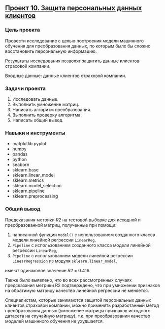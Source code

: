 ## [Проект 10. Защита персональных данных клиентов](10-protection-of-personal-data-of-clients--linear-algebra.ipynb)


### Цель проекта

Провести исследование с целью построения модели машинного обучения для преобразования данных, по которым было бы сложно восстановить персональную информацию.

Результаты исследования позволят защитить данные клиентов страховой компании.

Входные данные: данные клиентов страховой компании.


### Задачи проекта

1. Исследовать данные.
2. Выполнить умножение матриц.
3. Написать алгоритм преобразования.
4. Выполнить проверку алгоритма.
5. Написать общий вывод.


### Навыки и инструменты

- matplotlib.pyplot
- numpy
- pandas
- python
- seaborn
- sklearn.base
- sklearn.linear_model
- sklearn.metrics
- sklearn.model_selection
- sklearn.pipeline
- sklearn.preprocessing


### Общий вывод

Предсказания метрики *R2* на тестовой выборке для исходной и преобразованной матриц, полученные при помощи:
1. написанной функции `model()` с использованием созданного класса модели линейной регрессии `LinearReg`,
2. `Pipeline` с использованием созданного класса модели линейной регрессии `LinearReg`,
3. `Pipeline` с использованием модели линейной регрессии `LinearRegression` из модуля `sklearn.linear_model`,

имеют одинаковое значение *R2* = 0.416.

Также было выявлено, что во всех рассмотренных случаях предсказания метрики R2 подтверждено, что при умножении признаков на обратимую матрицу качество линейной регрессии не меняется.

Специалистам, которые занимаются защитой персональных данных клиентов страховой компании, можно применять разработанный метод преобразования данных (умножение матрицы признаков исходного датасета на случайную матрицу), т.к. при преобразовании качество моделей машинного обучения не ухудшается.
